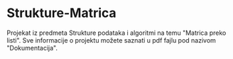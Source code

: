 # Strukture-Matrica
Projekat iz predmeta Strukture podataka i algoritmi na temu "Matrica preko listi".
Sve informacije o projektu možete saznati u pdf fajlu pod nazivom "Dokumentacija".
